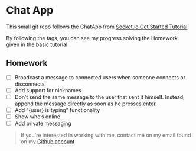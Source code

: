 # Chat App
This small git repo follows the ChatApp from [Socket.io Get Started Tutorial](http://socket.io/get-started/chat/)

By following the tags, you can see my progress solving the Homework given in the basic tutorial

## Homework
- [ ] Broadcast a message to connected users when someone connects or disconnects
- [ ] Add support for nicknames
- [ ] Don’t send the same message to the user that sent it himself. Instead, append the message directly as soon as he presses enter.
- [ ] Add “\{user} is typing” functionality
- [ ] Show who’s online
- [ ] Add private messaging

> If you're interested in working with me, contact me on my email found on my [Github account](http://j.mp/migithub)
